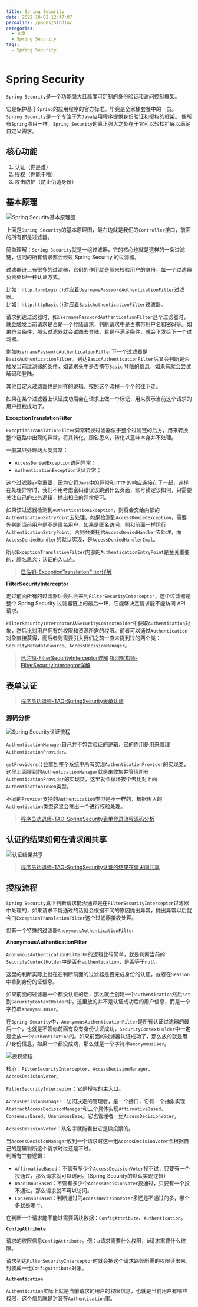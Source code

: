 ```yaml
---
title: Spring Security
date: 2022-10-02 12:47:07
permalink: /pages/5fbd1a/
categories:
  - 文章
  - Spring Security
tags:
  - Spring Security
---
```


# Spring Security

`Spring Security`是一个功能强大且高度可定制的身份验证和访问控制框架。

它是保护基于`Spring`的应用程序的官方标准。毕竟是全家桶套餐中的一员。`Spring Security`是一个专注于为`Java`应用程序提供身份验证和授权的框架。 像所有`Spring`项目一样，`Spring Security`的真正强大之处在于它可以轻松扩展以满足自定义需求。

<!-- more -->

## 核心功能

1.  认证（你是谁）
2.  授权（你能干啥）
3.  攻击防护（防止伪造身份）

## 基本原理

![Spring Security基本原理图](https://rcbb-blog.oss-cn-guangzhou.aliyuncs.com/2022/09/20220929224057-ea3e75.png?x-oss-process=style/yuantu_shuiyin)

上面是`Spring Security`的基本原理图，最右边就是我们的`Controller`接口，前面的所有都是过滤器。

简单理解：`Spring Security`就是一组过滤器，它的核心也就是这样的一条过滤链，访问的所有请求都会经过 Spring Security 的过滤器。

过滤器链上有很多的过滤器，它们的作用就是用来校验用户的身份，每一个过滤器负责处理一种认证方式。

比如：`http.formLogin()`对应着`UsernamePasswordAuthenticationFilter`过滤器。  
比如：`http.httpBasic()`对应着`BasicAuthenticationFilter`过滤器。

请求到达过滤器时，如`UsernamePasswordAuthenticationFilter`这个过滤器时，就会触发当前请求是否是一个登陆请求，判断请求中是否携带用户名和密码等。如果符合条件，那么过滤器就会试图去登陆，若是不满足条件，就会下发给下一个过滤器。

例如`UsernamePasswordAuthenticationFilter`下一个过滤器是`BasicAuthenticationFilter`。到达`BasicAuthenticationFilter`后又会判断是否触发当前过滤器的条件，如请求头中是否携带`Basic` 登陆的信息，如果有就会尝试解码和登陆。

其他自定义过滤器也是同样的逻辑，按照这个流程一个个的往下走。

如果在某个过滤器上认证成功后会在请求上做一个标记，用来表示当前这个请求的用户授权成功了。

**ExceptionTranslationFilter**

`ExceptionTranslationFilter`异常转换过滤器位于整个过滤链的后方，用来转换整个链路中出现的异常，将其转化，顾名思义，转化以意味本身并不处理。

一般其只处理两大类异常：
- `AccessDeniedException`访问异常；
- `AuthenticationException`认证异常；

这个过滤器非常重要，因为它将`Java`中的异常和`HTTP` 的响应连接在了一起，这样在处理异常时，我们不用考虑密码错误该跳到什么页面，账号锁定该如何，只需要关注自己的业务逻辑，抛出相应的异常便可。

如果该过滤器检测到`AuthenticationException`，则将会交给内部的`AuthenticationEntryPoint`去处理，如果检测到`AccessDeniedException`，需要先判断当前用户是不是匿名用户，如果是匿名访问，则和前面一样运行`AuthenticationEntryPoint`，否则会委托给`AccessDeniedHandler`去处理，而`AccessDeniedHandler`的默认实现，是`AccessDeniedHandlerImpl`。

所以`ExceptionTranslationFilter`内部的`AuthenticationEntryPoint`是至关重要的，顾名思义：认证的入口点。

> [已注销-ExceptionTranslationFilter详解](https://blog.csdn.net/m0_51945027/article/details/119608340)

**FilterSecurityInterceptor**

走过前面所有的过滤器后最后会来到`FilterSecurityInterceptor`，这个过滤器是整个 Spring Security 过滤器链上的最后一环，它能够决定请求能不能访问 API 请求。

`FilterSecurityInterceptor`从`SecurityContextHolder`中获取`Authentication`对象，然后比对用户拥有的权限和资源所需的权限。前者可以通过`Authentication`对象直接获得，而后者则需要引入我们之前一直未提到过的两个类：`SecurityMetadataSource`、`AccessDecisionManager`。

> [已注销-FilterSecurityInterceptor详解](https://blog.csdn.net/m0_51945027/article/details/119608452)
> [银河架构师-FilterSecurityInterceptor详解](https://blog.csdn.net/liuminglei1987/article/details/107662200)

## 表单认证

> [程序员劝退师-TAO-SpringSecurity表单认证](https://blog.csdn.net/CSDN877425287/article/details/108945315)

### 源码分析

![Spring Security认证流程](https://rcbb-blog.oss-cn-guangzhou.aliyuncs.com/2022/09/20220929233446-9cf902.png?x-oss-process=style/yuantu_shuiyin)


`AuthenticationManager`自己并不包含验证的逻辑，它的作用是用来管理`AuthenticationProvider`。

`getProviders()`会拿到整个系统中所有实现`AuthenticationProvider`的实现类，这里上面提到的`AuthenticationManager`就是来收集并管理所有`AuthenticationProvider`的实现类，这里就会循环挨个去比对上面`AuthenticationToken`类型。

不同的`Provider`支持的`Authentication`类型是不一样的，根据传入的`Authentication`类型这里会挑出一个进行校验处理。

> [程序员劝退师-TAO-SpringSecurity表单登录流程源码分析](https://blog.csdn.net/CSDN877425287/article/details/109039478)


## 认证的结果如何在请求间共享

![认证结果共享](https://rcbb-blog.oss-cn-guangzhou.aliyuncs.com/2022/09/20220929234347-1a450d.png?x-oss-process=style/yuantu_shuiyin)

> [程序员劝退师-TAO-SpringSecurity认证的结果在请求间共享](https://blog.csdn.net/CSDN877425287/article/details/109039545)

## 授权流程

`Spring Security`真正判断请求能否通过是在`FilterSecurityInterceptor`过滤器中处理的，如果请求不能通过的话就会根据不同的原因抛出异常，抛出异常以后就会由`ExceptionTranslationFilter`这个过滤器接收处理。

但有一个特殊的过滤器`AnonymousAuthenticationFilter`

**AnonymousAuthenticationFilter**

`AnonymousAuthenticationFilter`中的逻辑比较简单，就是判断当前的`SecurityContextHolder`中是否有`authentication`，是否等于`null`。

这里的判断实际上就在在判断前面的过滤器是否完成身份的认证，或者在`Session`中拿到身份的证信息。

如果前面的过滤器一个都没认证的话，那么就会创建一个`authentication`然后`set`到`SecurityContextHolder`中，这里放的并不是认证成功后的用户信息，而是一个字符串`anonymousUser`。

在`Spring Security`中，`AnonymousAuthenticationFilter`是所有认证过滤器的最后一个，也就是不管你前面有没有身份认证成功，`SecurityContextHolder`中一定是会放一个`authentication`的。如果前面的过滤器认证成功了，那么放的就是用户身份信息，如果一个都没成功，那么就是一个字符串`anonymousUser`。

![授权流程](https://rcbb-blog.oss-cn-guangzhou.aliyuncs.com/2022/09/20220930104238-24d896.png?x-oss-process=style/yuantu_shuiyin)

核心：`FilterSecurityInterceptor`、`AccessDecisionManager`、`AccessDecisionVoter`。

`FilterSecurityInterceptor`：它是授权的主入口。

`AccessDecisionManager`：访问决定的管理者，是一个接口，它有一个抽象实现`AbstractAccessDecisionManager`和三个具体实现`AffirmativeBased`、`ConsensusBased`、`UnanimousBase`。它也管理者一组`AccessDecisionVoter`。

`AccessDecisionVoter`：从名字就能看出它是做投票的。


当`AccessDecisionManager`收到一个请求时这一组`AccessDecisionVoter`会根据自己的逻辑判断这个请求时过还是不过。  
判断有三套逻辑：
- `AffirmativeBased`：不管有多少个`AccessDecisionVoter`投不过，只要有一个投通过，那么请求就可以访问。（Spring Security的默认实现逻辑）
- `UnanimousBased`：不管有多少个`AccessDecisionVoter`投通过，只要有一个投不通过，那么请求就不可以访问。
- `ConsensusBased`：判断通过的`AccessDecisionVoter`多还是不通过的多，哪个多就是哪个。

在判断一个请求能不能过需要两块数据：`ConfigAttribute`、`Authentication`。

**`ConfigAttribute`**

请求的权限信息`ConfigAttribute`。例：a请求需要什么权限，b请求需要什么权限。

请求到达`FilterSecurityInterceptor`时就会把这个请求路径所需的权限读出来，封装成一组`ConfigAttribute`对象。

**`Authentication`**

`Authentication`实际上就是当前请求的用户的权限信息，也就是当前用户有哪些权限，这个信息就是封装在`Authentication`里。  

